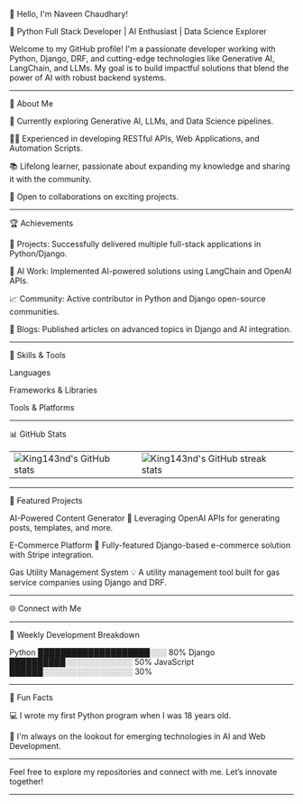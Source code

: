 👋 Hello, I'm Naveen Chaudhary!

🌟 Python Full Stack Developer | AI Enthusiast | Data Science Explorer

Welcome to my GitHub profile! I'm a passionate developer working with Python, Django, DRF, and cutting-edge technologies like Generative AI, LangChain, and LLMs. My goal is to build impactful solutions that blend the power of AI with robust backend systems.


---



🚀 About Me

🌱 Currently exploring Generative AI, LLMs, and Data Science pipelines.

👨‍💻 Experienced in developing RESTful APIs, Web Applications, and Automation Scripts.

📚 Lifelong learner, passionate about expanding my knowledge and sharing it with the community.

💼 Open to collaborations on exciting projects.



---

🏆 Achievements

🎯 Projects: Successfully delivered multiple full-stack applications in Python/Django.

🏅 AI Work: Implemented AI-powered solutions using LangChain and OpenAI APIs.

📈 Community: Active contributor in Python and Django open-source communities.

📝 Blogs: Published articles on advanced topics in Django and AI integration.



---

🔧 Skills & Tools

Languages

 

Frameworks & Libraries

  

Tools & Platforms

   

---

📊 GitHub Stats

<table>
<tr>
<td>
<img src="https://github-readme-stats.vercel.app/api?username=king143nd&show_icons=true&theme=radical" alt="King143nd's GitHub stats" />
</td>
<td>
<img src="https://github-readme-streak-stats.herokuapp.com/?user=king143nd&theme=radical" alt="King143nd's GitHub streak stats" />
</td>
</tr>
</table>



---

🌟 Featured Projects

AI-Powered Content Generator
🧠 Leveraging OpenAI APIs for generating posts, templates, and more.

E-Commerce Platform
🛒 Fully-featured Django-based e-commerce solution with Stripe integration.

Gas Utility Management System
💡 A utility management tool built for gas service companies using Django and DRF.



---

🌐 Connect with Me

  


---

📅 Weekly Development Breakdown

Python       ████████████████████░░░  80%
Django       ██████████░░░░░░░░░░░░  50%
JavaScript   ██████░░░░░░░░░░░░░░░░  30%


---

🎨 Fun Facts

💻 I wrote my first Python program when I was 18 years old.

🌟 I'm always on the lookout for emerging technologies in AI and Web Development.



---

Feel free to explore my repositories and connect with me. Let’s innovate together!


---

<!--
**KING143ND/KING143ND** is a ✨ _special_ ✨ repository because its `README.md` (this file) appears on your GitHub profile.

Here are some ideas to get you started:

- 🔭 I’m currently working on ...
- 🌱 I’m currently learning ...
- 👯 I’m looking to collaborate on ...
- 🤔 I’m looking for help with ...
- 💬 Ask me about ...
- 📫 How to reach me: ...
- 😄 Pronouns: ...
- ⚡ Fun fact: ...
-->
